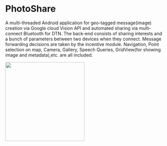 # PhotoShare
A multi-threaded Android application for geo-tagged message(image) creation via Google cloud Vision API and automated sharing via multi-connect Bluetooth for DTN. The back-end consists of sharing interests and a bunch of parameters between two devices when they connect. Message forwarding decisions are taken by the incentive module. 
Navigation, Point selection on map, Camera, Gallery, Speech Queries, GridView(for showing image and metadata),etc. are all included.

<img src="https://github.com/jethawahimanshu007/PhotoShare/blob/master/Screenshot_2017-10-13-14-23-32.png" width="250">
